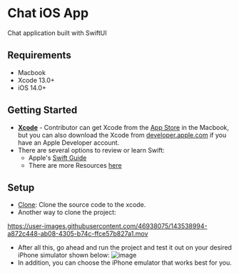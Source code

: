 # Chat iOS App
Chat application built with SwiftUI

## Requirements
- Macbook
- Xcode 13.0+
- iOS 14.0+

## Getting Started
* [**Xcode**](https://apps.apple.com/us/app/xcode/id497799835) - Contributor can get Xcode from the [App Store](https://itunes.apple.com/us/app/xcode/id497799835?mt=12) in the Macbook, but you can also download the Xcode from [developer.apple.com](https://developer.apple.com/) if you have an Apple Developer account.
* There are several options to review or learn Swift:
  * Apple's [Swift Guide](https://docs.swift.org/swift-book/GuidedTour/GuidedTour.html)
  * There are more Resources [here](https://developer.apple.com/swift/resources/)

## Setup

- [Clone](https://github.blog/2017-06-05-clone-in-xcode/): Clone the source code to the xcode.
- Another way to clone the project:
    
https://user-images.githubusercontent.com/46938075/143538994-a872c448-ab08-4305-b74c-ffce57b827a1.mov

- After all this, go ahead and run the project and test it out on your desired iPhone simulator shown below:
![image](https://user-images.githubusercontent.com/46938075/143535331-05ee4d03-6e0d-483a-ada1-9cc9ae8a6878.png)
- In addition, you can choose the iPhone emulator that works best for you.

